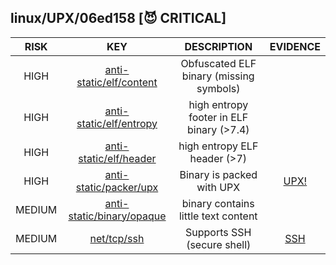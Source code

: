 ## linux/UPX/06ed158 [😈 CRITICAL]

| RISK | KEY | DESCRIPTION | EVIDENCE |
|:--:|:--:|:--:|:--:|
| HIGH | [anti-static/elf/content](https://github.com/chainguard-dev/malcontent/blob/main/rules/anti-static/elf/content.yara#obfuscated_elf) | Obfuscated ELF binary (missing symbols) | |
| HIGH | [anti-static/elf/entropy](https://github.com/chainguard-dev/malcontent/blob/main/rules/anti-static/elf/entropy.yara#normal_elf_high_entropy_7_4) | high entropy footer in ELF binary (>7.4) | |
| HIGH | [anti-static/elf/header](https://github.com/chainguard-dev/malcontent/blob/main/rules/anti-static/elf/header.yara#high_entropy_header) | high entropy ELF header (>7) | |
| HIGH | [anti-static/packer/upx](https://github.com/chainguard-dev/malcontent/blob/main/rules/anti-static/packer/upx.yara#upx) | Binary is packed with UPX | [UPX!](https://github.com/search?q=UPX%21&type=code) |
| MEDIUM | [anti-static/binary/opaque](https://github.com/chainguard-dev/malcontent/blob/main/rules/anti-static/binary/opaque.yara#opaque_binary) | binary contains little text content | |
| MEDIUM | [net/tcp/ssh](https://github.com/chainguard-dev/malcontent/blob/main/rules/net/tcp/ssh.yara#ssh) | Supports SSH (secure shell) | [SSH](https://github.com/search?q=SSH&type=code) |

